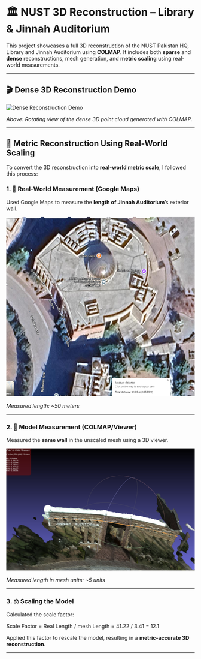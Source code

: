 # 🏛️ NUST 3D Reconstruction – Library & Jinnah Auditorium

This project showcases a full 3D reconstruction of the NUST Pakistan HQ, Library and Jinnah Auditorium using **COLMAP**. It includes both **sparse** and **dense** reconstructions, mesh generation, and **metric scaling** using real-world measurements.

---

## 🎬 Dense 3D Reconstruction Demo

![Dense Reconstruction Demo](demo.gif)

*Above: Rotating view of the dense 3D point cloud generated with COLMAP.*

---

## 📏 Metric Reconstruction Using Real-World Scaling

To convert the 3D reconstruction into **real-world metric scale**, I followed this process:

### 1. 📐 Real-World Measurement (Google Maps)

Used Google Maps to measure the **length of Jinnah Auditorium**’s exterior wall.

![Google Maps Measurement](1.png)

*Measured length: ~50 meters*

---

### 2. 🧱 Model Measurement (COLMAP/Viewer)

Measured the **same wall** in the unscaled mesh using a 3D viewer.

![Model Measurement](2.png)

*Measured length in mesh units: ~5 units*

---

### 3. ⚖️ Scaling the Model

Calculated the scale factor:

Scale Factor = Real Length / mesh Length = 41.22 / 3.41 = 12.1

Applied this factor to rescale the model, resulting in a **metric-accurate 3D reconstruction**.

---

